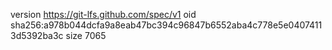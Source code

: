 version https://git-lfs.github.com/spec/v1
oid sha256:a978b044dcfa9a8eab47bc394c96847b6552aba4c778e5e04074113d5392ba3c
size 7065
